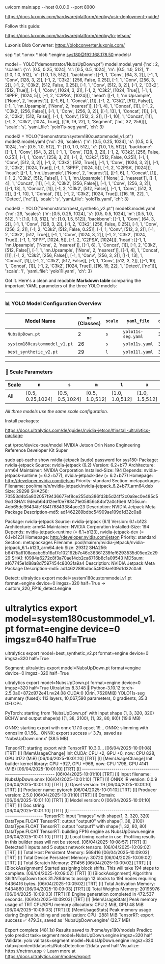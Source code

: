 uvicorn main:app --host 0.0.0.0 --port 8000

https://docs.luxonis.com/hardware/platform/deploy/usb-deployment-guide/

Follow this guide:

https://docs.luxonis.com/hardware/platform/deploy/to-jetson/

Luxonis Blob Converter:
https://blobconverter.luxonis.com/

scp *.pt *.onnx *.blob *.engine sys180@192.168.178.50:models/


model = YOLO("demonstrator/NubsUpDown.pt")
model.model.yaml
{'nc': 2, 'scales': {'n': [0.5, 0.25, 1024], 's': [0.5, 0.5, 1024], 'm': [0.5, 1.0, 512], 'l': [1.0, 1.0, 512], 'x': [1.0, 1.5, 512]}, 'backbone': [[-1, 1, 'Conv', [64, 3, 2]], [-1, 1, 'Conv', [128, 3, 2]], [-1, 2, 'C3k2', [256, False, 0.25]], [-1, 1, 'Conv', [256, 3, 2]], [-1, 2, 'C3k2', [512, False, 0.25]], [-1, 1, 'Conv', [512, 3, 2]], [-1, 2, 'C3k2', [512, True]], [-1, 1, 'Conv', [1024, 3, 2]], [-1, 2, 'C3k2', [1024, True]], [-1, 1, 'SPPF', [1024, 5]], [-1, 2, 'C2PSA', [1024]]], 'head': [[-1, 1, 'nn.Upsample', ['None', 2, 'nearest']], [[-1, 6], 1, 'Concat', [1]], [-1, 2, 'C3k2', [512, False]], [-1, 1, 'nn.Upsample', ['None', 2, 'nearest']], [[-1, 4], 1, 'Concat', [1]], [-1, 2, 'C3k2', [256, False]], [-1, 1, 'Conv', [256, 3, 2]], [[-1, 13], 1, 'Concat', [1]], [-1, 2, 'C3k2', [512, False]], [-1, 1, 'Conv', [512, 3, 2]], [[-1, 10], 1, 'Concat', [1]], [-1, 2, 'C3k2', [1024, True]], [[16, 19, 22], 1, 'Segment', ['nc', 32, 256]]], 'scale': 's', 'yaml_file': 'yolo11s-seg.yaml', 'ch': 3}

model2 = YOLO("demonstrator/system180custommodel_v1.pt")
model2.model.yaml
{'nc': 26, 'scales': {'n': [0.5, 0.25, 1024], 's': [0.5, 0.5, 1024], 'm': [0.5, 1.0, 512], 'l': [1.0, 1.0, 512], 'x': [1.0, 1.5, 512]}, 'backbone': [[-1, 1, 'Conv', [64, 3, 2]], [-1, 1, 'Conv', [128, 3, 2]], [-1, 2, 'C3k2', [256, False, 0.25]], [-1, 1, 'Conv', [256, 3, 2]], [-1, 2, 'C3k2', [512, False, 0.25]], [-1, 1, 'Conv', [512, 3, 2]], [-1, 2, 'C3k2', [512, True]], [-1, 1, 'Conv', [1024, 3, 2]], [-1, 2, 'C3k2', [1024, True]], [-1, 1, 'SPPF', [1024, 5]], [-1, 2, 'C2PSA', [1024]]], 'head': [[-1, 1, 'nn.Upsample', ['None', 2, 'nearest']], [[-1, 6], 1, 'Concat', [1]], [-1, 2, 'C3k2', [512, False]], [-1, 1, 'nn.Upsample', ['None', 2, 'nearest']], [[-1, 4], 1, 'Concat', [1]], [-1, 2, 'C3k2', [256, False]], [-1, 1, 'Conv', [256, 3, 2]], [[-1, 13], 1, 'Concat', [1]], [-1, 2, 'C3k2', [512, False]], [-1, 1, 'Conv', [512, 3, 2]], [[-1, 10], 1, 'Concat', [1]], [-1, 2, 'C3k2', [1024, True]], [[16, 19, 22], 1, 'Detect', ['nc']]], 'scale': 's', 'yaml_file': 'yolo11s.yaml', 'ch': 3}

model3 = YOLO("demonstrator/best_synthetic_v2.pt")
model3.model.yaml
{'nc': 29, 'scales': {'n': [0.5, 0.25, 1024], 's': [0.5, 0.5, 1024], 'm': [0.5, 1.0, 512], 'l': [1.0, 1.0, 512], 'x': [1.0, 1.5, 512]}, 'backbone': [[-1, 1, 'Conv', [64, 3, 2]], [-1, 1, 'Conv', [128, 3, 2]], [-1, 2, 'C3k2', [256, False, 0.25]], [-1, 1, 'Conv', [256, 3, 2]], [-1, 2, 'C3k2', [512, False, 0.25]], [-1, 1, 'Conv', [512, 3, 2]], [-1, 2, 'C3k2', [512, True]], [-1, 1, 'Conv', [1024, 3, 2]], [-1, 2, 'C3k2', [1024, True]], [-1, 1, 'SPPF', [1024, 5]], [-1, 2, 'C2PSA', [1024]]], 'head': [[-1, 1, 'nn.Upsample', ['None', 2, 'nearest']], [[-1, 6], 1, 'Concat', [1]], [-1, 2, 'C3k2', [512, False]], [-1, 1, 'nn.Upsample', ['None', 2, 'nearest']], [[-1, 4], 1, 'Concat', [1]], [-1, 2, 'C3k2', [256, False]], [-1, 1, 'Conv', [256, 3, 2]], [[-1, 13], 1, 'Concat', [1]], [-1, 2, 'C3k2', [512, False]], [-1, 1, 'Conv', [512, 3, 2]], [[-1, 10], 1, 'Concat', [1]], [-1, 2, 'C3k2', [1024, True]], [[16, 19, 22], 1, 'Detect', ['nc']]], 'scale': 'l', 'yaml_file': 'yolo11l.yaml', 'ch': 3}


Got it. Here's a clean and readable **Markdown table** comparing the important YAML parameters of the three YOLO models:

---

### 📊 YOLO Model Configuration Overview

| Model Name                   | `nc` (Classes) | `scale` | `yaml_file`        | `ch` | `head` Type | Notable Last Layer         |
|------------------------------|----------------|---------|--------------------|------|-------------|----------------------------|
| `NubsUpDown.pt`              | 2              | `s`     | `yolo11s-seg.yaml` | 3    | `Segment`   | `Segment(['nc', 32, 256])` |
| `system180custommodel_v1.pt` | 26             | `s`     | `yolo11s.yaml`     | 3    | `Detect`    | `Detect(['nc'])`           |
| `best_synthetic_v2.pt`       | 29             | `l`     | `yolo11l.yaml`     | 3    | `Detect`    | `Detect(['nc'])`           |

---

### 🔧 Scale Parameters

| Scale | `n`               | `s`              | `m`             | `l`             | `x`             |
|-------|-------------------|------------------|-----------------|-----------------|-----------------|
| All   | \[0.5, 0.25,1024] | \[0.5, 0.5,1024] | \[0.5, 1.0,512] | \[1.0, 1.0,512] | \[1.0, 1.5,512] |

*All three models use the same scale configuration.*



Install packages:

https://docs.ultralytics.com/de/guides/nvidia-jetson/#install-ultralytics-package

cat /proc/device-tree/model
NVIDIA Jetson Orin Nano Engineering Reference Developer Kit Super

sudo apt-cache show nvidia-jetpack
[sudo] password for sys180: 
Package: nvidia-jetpack
Source: nvidia-jetpack (6.2)
Version: 6.2+b77
Architecture: arm64
Maintainer: NVIDIA Corporation
Installed-Size: 194
Depends: nvidia-jetpack-runtime (= 6.2+b77), nvidia-jetpack-dev (= 6.2+b77)
Homepage: http://developer.nvidia.com/jetson
Priority: standard
Section: metapackages
Filename: pool/main/n/nvidia-jetpack/nvidia-jetpack_6.2+b77_arm64.deb
Size: 29298
SHA256: 70553d4b5a802057f9436677ef8ce255db386fd3b5d24ff2c0a8ec0e485c59cd
SHA1: 9deab64d12eef0e788471e05856c84bf2a0cf6e6
MD5sum: 4db65dc36434fe1f84176843384aee23
Description: NVIDIA Jetpack Meta Package
Description-md5: ad1462289bdbc54909ae109d1d32c0a8

Package: nvidia-jetpack
Source: nvidia-jetpack (6.1)
Version: 6.1+b123
Architecture: arm64
Maintainer: NVIDIA Corporation
Installed-Size: 194
Depends: nvidia-jetpack-runtime (= 6.1+b123), nvidia-jetpack-dev (= 6.1+b123)
Homepage: http://developer.nvidia.com/jetson
Priority: standard
Section: metapackages
Filename: pool/main/n/nvidia-jetpack/nvidia-jetpack_6.1+b123_arm64.deb
Size: 29312
SHA256: b6475a6108aeabc5b16af7c102162b7c46c36361239fef6293535d05ee2c2929
SHA1: f0984a6272c8f3a70ae14cb2ca6716b8c1a09543
MD5sum: a167745e1d88a8d7597454c8003fa9a4
Description: NVIDIA Jetpack Meta Package
Description-md5: ad1462289bdbc54909ae109d1d32c0a8


Detect:
ultralytics export model=system180custommodel_v1.pt format=engine device=0 imgsz=320 half=True
-> custom_320_FP16_detect.engine
# ultralytics export model=system180custommodel_v1.pt format=engine device=0 imgsz=640 half=True
ultralytics export model=best_synthetic_v2.pt format=engine device=0 imgsz=320 half=True

Segment:
ultralytics export model=NubsUpDown.pt format=engine device=0 imgsz=320 half=True


ultralytics export model=NubsUpDown.pt format=engine device=0 imgsz=320 half=True
Ultralytics 8.3.148 🚀 Python-3.10.12 torch-2.5.0a0+872d972e41.nv24.08 CUDA:0 (Orin, 7620MiB)
YOLO11s-seg summary (fused): 113 layers, 10,067,590 parameters, 0 gradients, 35.3 GFLOPs

PyTorch: starting from 'NubsUpDown.pt' with input shape (1, 3, 320, 320) BCHW and output shape(s) ((1, 38, 2100), (1, 32, 80, 80)) (19.6 MB)

ONNX: starting export with onnx 1.17.0 opset 19...
ONNX: slimming with onnxslim 0.1.56...
ONNX: export success ✅ 3.7s, saved as 'NubsUpDown.onnx' (38.5 MB)

TensorRT: starting export with TensorRT 10.3.0...
[06/04/2025-10:01:08] [TRT] [I] [MemUsageChange] Init CUDA: CPU +2, GPU +0, now: CPU 828, GPU 3172 (MiB)
[06/04/2025-10:01:10] [TRT] [I] [MemUsageChange] Init builder kernel library: CPU +927, GPU +968, now: CPU 1798, GPU 4141 (MiB)
[06/04/2025-10:01:10] [TRT] [I] ----------------------------------------------------------------
[06/04/2025-10:01:10] [TRT] [I] Input filename:   NubsUpDown.onnx
[06/04/2025-10:01:10] [TRT] [I] ONNX IR version:  0.0.9
[06/04/2025-10:01:10] [TRT] [I] Opset version:    19
[06/04/2025-10:01:10] [TRT] [I] Producer name:    pytorch
[06/04/2025-10:01:10] [TRT] [I] Producer version: 2.5.0
[06/04/2025-10:01:10] [TRT] [I] Domain:           
[06/04/2025-10:01:10] [TRT] [I] Model version:    0
[06/04/2025-10:01:10] [TRT] [I] Doc string:       
[06/04/2025-10:01:10] [TRT] [I] ----------------------------------------------------------------
TensorRT: input "images" with shape(1, 3, 320, 320) DataType.FLOAT
TensorRT: output "output0" with shape(1, 38, 2100) DataType.FLOAT
TensorRT: output "output1" with shape(1, 32, 80, 80) DataType.FLOAT
TensorRT: building FP16 engine as NubsUpDown.engine
[06/04/2025-10:01:10] [TRT] [I] Local timing cache in use. Profiling results in this builder pass will not be stored.
[06/04/2025-10:08:57] [TRT] [I] Detected 1 inputs and 5 output network tensors.
[06/04/2025-10:09:02] [TRT] [I] Total Host Persistent Memory: 568416
[06/04/2025-10:09:02] [TRT] [I] Total Device Persistent Memory: 30720
[06/04/2025-10:09:02] [TRT] [I] Total Scratch Memory: 211456
[06/04/2025-10:09:02] [TRT] [I] [BlockAssignment] Started assigning block shifts. This will take 194 steps to complete.
[06/04/2025-10:09:02] [TRT] [I] [BlockAssignment] Algorithm ShiftNTopDown took 31.7864ms to assign 12 blocks to 194 nodes requiring 5436416 bytes.
[06/04/2025-10:09:02] [TRT] [I] Total Activation Memory: 5434880
[06/04/2025-10:09:03] [TRT] [I] Total Weights Memory: 20195976
[06/04/2025-10:09:03] [TRT] [I] Engine generation completed in 472.537 seconds.
[06/04/2025-10:09:03] [TRT] [I] [MemUsageStats] Peak memory usage of TRT CPU/GPU memory allocators: CPU 2 MiB, GPU 48 MiB
[06/04/2025-10:09:03] [TRT] [I] [MemUsageStats] Peak memory usage during Engine building and serialization: CPU: 2881 MiB
TensorRT: export success ✅ 479.3s, saved as 'NubsUpDown.engine' (22.7 MB)

Export complete (481.1s)
Results saved to /home/sys180/models
Predict:         yolo predict task=segment model=NubsUpDown.engine imgsz=320 half 
Validate:        yolo val task=segment model=NubsUpDown.engine imgsz=320 data=/content/datasets/NubsDetection-2/data.yaml half 
Visualize:       https://netron.app
💡 Learn more at https://docs.ultralytics.com/modes/export

